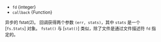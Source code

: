 <!-- YAML
added: v0.1.95
changes:
  - version: v7.0.0
    pr-url: https://github.com/nodejs/node/pull/7897
    description: The `callback` parameter is no longer optional. Not passing
                 it will emit a deprecation warning.
-->

* `fd` {integer}
* `callback` {Function}

异步的 fstat(2)。
回调获得两个参数 `(err, stats)`，其中 `stats` 是一个 [`fs.Stats`] 对象。
`fstat()` 与 [`stat()`] 类似，除了文件是通过文件描述符 `fd` 指定的。

